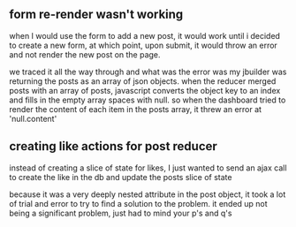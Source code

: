 ## form re-render wasn't working

when I would use the form to add a new post, it would work until i decided to
create a new form, at which point, upon submit, it would throw an error and not
render the new post on the page.

we traced it all the way through and what was the error was my jbuilder was returning
the posts as an array of json objects. when the reducer merged posts with an array of posts,
javascript converts the object key to an index and fills in the empty array spaces with null.
so when the dashboard tried to render the content of each item in the posts array, it threw an error
at 'null.content'


## creating like actions for post reducer

instead of creating a slice of state for likes, I just wanted to send an ajax call to create the like in the db and update the posts slice of state

because it was a very deeply nested attribute in the post object, it took a lot of trial and error to try to find a solution to the problem. it ended up not being a significant problem, just had to mind your p's and q's
